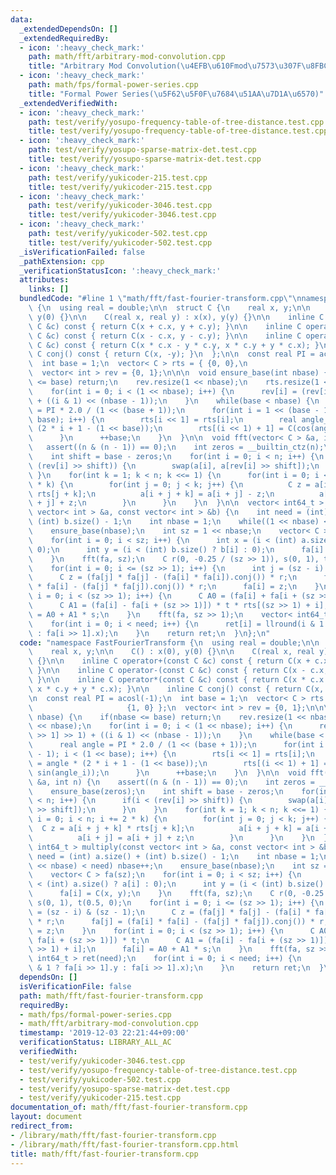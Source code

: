 ```yaml
---
data:
  _extendedDependsOn: []
  _extendedRequiredBy:
  - icon: ':heavy_check_mark:'
    path: math/fft/arbitrary-mod-convolution.cpp
    title: "Arbitrary Mod Convolution(\u4EFB\u610Fmod\u7573\u307F\u8FBC\u307F)"
  - icon: ':heavy_check_mark:'
    path: math/fps/formal-power-series.cpp
    title: "Formal Power Series(\u5F62\u5F0F\u7684\u51AA\u7D1A\u6570)"
  _extendedVerifiedWith:
  - icon: ':heavy_check_mark:'
    path: test/verify/yosupo-frequency-table-of-tree-distance.test.cpp
    title: test/verify/yosupo-frequency-table-of-tree-distance.test.cpp
  - icon: ':heavy_check_mark:'
    path: test/verify/yosupo-sparse-matrix-det.test.cpp
    title: test/verify/yosupo-sparse-matrix-det.test.cpp
  - icon: ':heavy_check_mark:'
    path: test/verify/yukicoder-215.test.cpp
    title: test/verify/yukicoder-215.test.cpp
  - icon: ':heavy_check_mark:'
    path: test/verify/yukicoder-3046.test.cpp
    title: test/verify/yukicoder-3046.test.cpp
  - icon: ':heavy_check_mark:'
    path: test/verify/yukicoder-502.test.cpp
    title: test/verify/yukicoder-502.test.cpp
  _isVerificationFailed: false
  _pathExtension: cpp
  _verificationStatusIcon: ':heavy_check_mark:'
  attributes:
    links: []
  bundledCode: "#line 1 \"math/fft/fast-fourier-transform.cpp\"\nnamespace FastFourierTransform\
    \ {\n  using real = double;\n\n  struct C {\n    real x, y;\n\n    C() : x(0),\
    \ y(0) {}\n\n    C(real x, real y) : x(x), y(y) {}\n\n    inline C operator+(const\
    \ C &c) const { return C(x + c.x, y + c.y); }\n\n    inline C operator-(const\
    \ C &c) const { return C(x - c.x, y - c.y); }\n\n    inline C operator*(const\
    \ C &c) const { return C(x * c.x - y * c.y, x * c.y + y * c.x); }\n\n    inline\
    \ C conj() const { return C(x, -y); }\n  };\n\n  const real PI = acosl(-1);\n\
    \  int base = 1;\n  vector< C > rts = { {0, 0},\n                     {1, 0} };\n\
    \  vector< int > rev = {0, 1};\n\n\n  void ensure_base(int nbase) {\n    if(nbase\
    \ <= base) return;\n    rev.resize(1 << nbase);\n    rts.resize(1 << nbase);\n\
    \    for(int i = 0; i < (1 << nbase); i++) {\n      rev[i] = (rev[i >> 1] >> 1)\
    \ + ((i & 1) << (nbase - 1));\n    }\n    while(base < nbase) {\n      real angle\
    \ = PI * 2.0 / (1 << (base + 1));\n      for(int i = 1 << (base - 1); i < (1 <<\
    \ base); i++) {\n        rts[i << 1] = rts[i];\n        real angle_i = angle *\
    \ (2 * i + 1 - (1 << base));\n        rts[(i << 1) + 1] = C(cos(angle_i), sin(angle_i));\n\
    \      }\n      ++base;\n    }\n  }\n\n  void fft(vector< C > &a, int n) {\n \
    \   assert((n & (n - 1)) == 0);\n    int zeros = __builtin_ctz(n);\n    ensure_base(zeros);\n\
    \    int shift = base - zeros;\n    for(int i = 0; i < n; i++) {\n      if(i <\
    \ (rev[i] >> shift)) {\n        swap(a[i], a[rev[i] >> shift]);\n      }\n   \
    \ }\n    for(int k = 1; k < n; k <<= 1) {\n      for(int i = 0; i < n; i += 2\
    \ * k) {\n        for(int j = 0; j < k; j++) {\n          C z = a[i + j + k] *\
    \ rts[j + k];\n          a[i + j + k] = a[i + j] - z;\n          a[i + j] = a[i\
    \ + j] + z;\n        }\n      }\n    }\n  }\n\n  vector< int64_t > multiply(const\
    \ vector< int > &a, const vector< int > &b) {\n    int need = (int) a.size() +\
    \ (int) b.size() - 1;\n    int nbase = 1;\n    while((1 << nbase) < need) nbase++;\n\
    \    ensure_base(nbase);\n    int sz = 1 << nbase;\n    vector< C > fa(sz);\n\
    \    for(int i = 0; i < sz; i++) {\n      int x = (i < (int) a.size() ? a[i] :\
    \ 0);\n      int y = (i < (int) b.size() ? b[i] : 0);\n      fa[i] = C(x, y);\n\
    \    }\n    fft(fa, sz);\n    C r(0, -0.25 / (sz >> 1)), s(0, 1), t(0.5, 0);\n\
    \    for(int i = 0; i <= (sz >> 1); i++) {\n      int j = (sz - i) & (sz - 1);\n\
    \      C z = (fa[j] * fa[j] - (fa[i] * fa[i]).conj()) * r;\n      fa[j] = (fa[i]\
    \ * fa[i] - (fa[j] * fa[j]).conj()) * r;\n      fa[i] = z;\n    }\n    for(int\
    \ i = 0; i < (sz >> 1); i++) {\n      C A0 = (fa[i] + fa[i + (sz >> 1)]) * t;\n\
    \      C A1 = (fa[i] - fa[i + (sz >> 1)]) * t * rts[(sz >> 1) + i];\n      fa[i]\
    \ = A0 + A1 * s;\n    }\n    fft(fa, sz >> 1);\n    vector< int64_t > ret(need);\n\
    \    for(int i = 0; i < need; i++) {\n      ret[i] = llround(i & 1 ? fa[i >> 1].y\
    \ : fa[i >> 1].x);\n    }\n    return ret;\n  }\n};\n"
  code: "namespace FastFourierTransform {\n  using real = double;\n\n  struct C {\n\
    \    real x, y;\n\n    C() : x(0), y(0) {}\n\n    C(real x, real y) : x(x), y(y)\
    \ {}\n\n    inline C operator+(const C &c) const { return C(x + c.x, y + c.y);\
    \ }\n\n    inline C operator-(const C &c) const { return C(x - c.x, y - c.y);\
    \ }\n\n    inline C operator*(const C &c) const { return C(x * c.x - y * c.y,\
    \ x * c.y + y * c.x); }\n\n    inline C conj() const { return C(x, -y); }\n  };\n\
    \n  const real PI = acosl(-1);\n  int base = 1;\n  vector< C > rts = { {0, 0},\n\
    \                     {1, 0} };\n  vector< int > rev = {0, 1};\n\n\n  void ensure_base(int\
    \ nbase) {\n    if(nbase <= base) return;\n    rev.resize(1 << nbase);\n    rts.resize(1\
    \ << nbase);\n    for(int i = 0; i < (1 << nbase); i++) {\n      rev[i] = (rev[i\
    \ >> 1] >> 1) + ((i & 1) << (nbase - 1));\n    }\n    while(base < nbase) {\n\
    \      real angle = PI * 2.0 / (1 << (base + 1));\n      for(int i = 1 << (base\
    \ - 1); i < (1 << base); i++) {\n        rts[i << 1] = rts[i];\n        real angle_i\
    \ = angle * (2 * i + 1 - (1 << base));\n        rts[(i << 1) + 1] = C(cos(angle_i),\
    \ sin(angle_i));\n      }\n      ++base;\n    }\n  }\n\n  void fft(vector< C >\
    \ &a, int n) {\n    assert((n & (n - 1)) == 0);\n    int zeros = __builtin_ctz(n);\n\
    \    ensure_base(zeros);\n    int shift = base - zeros;\n    for(int i = 0; i\
    \ < n; i++) {\n      if(i < (rev[i] >> shift)) {\n        swap(a[i], a[rev[i]\
    \ >> shift]);\n      }\n    }\n    for(int k = 1; k < n; k <<= 1) {\n      for(int\
    \ i = 0; i < n; i += 2 * k) {\n        for(int j = 0; j < k; j++) {\n        \
    \  C z = a[i + j + k] * rts[j + k];\n          a[i + j + k] = a[i + j] - z;\n\
    \          a[i + j] = a[i + j] + z;\n        }\n      }\n    }\n  }\n\n  vector<\
    \ int64_t > multiply(const vector< int > &a, const vector< int > &b) {\n    int\
    \ need = (int) a.size() + (int) b.size() - 1;\n    int nbase = 1;\n    while((1\
    \ << nbase) < need) nbase++;\n    ensure_base(nbase);\n    int sz = 1 << nbase;\n\
    \    vector< C > fa(sz);\n    for(int i = 0; i < sz; i++) {\n      int x = (i\
    \ < (int) a.size() ? a[i] : 0);\n      int y = (i < (int) b.size() ? b[i] : 0);\n\
    \      fa[i] = C(x, y);\n    }\n    fft(fa, sz);\n    C r(0, -0.25 / (sz >> 1)),\
    \ s(0, 1), t(0.5, 0);\n    for(int i = 0; i <= (sz >> 1); i++) {\n      int j\
    \ = (sz - i) & (sz - 1);\n      C z = (fa[j] * fa[j] - (fa[i] * fa[i]).conj())\
    \ * r;\n      fa[j] = (fa[i] * fa[i] - (fa[j] * fa[j]).conj()) * r;\n      fa[i]\
    \ = z;\n    }\n    for(int i = 0; i < (sz >> 1); i++) {\n      C A0 = (fa[i] +\
    \ fa[i + (sz >> 1)]) * t;\n      C A1 = (fa[i] - fa[i + (sz >> 1)]) * t * rts[(sz\
    \ >> 1) + i];\n      fa[i] = A0 + A1 * s;\n    }\n    fft(fa, sz >> 1);\n    vector<\
    \ int64_t > ret(need);\n    for(int i = 0; i < need; i++) {\n      ret[i] = llround(i\
    \ & 1 ? fa[i >> 1].y : fa[i >> 1].x);\n    }\n    return ret;\n  }\n};\n"
  dependsOn: []
  isVerificationFile: false
  path: math/fft/fast-fourier-transform.cpp
  requiredBy:
  - math/fps/formal-power-series.cpp
  - math/fft/arbitrary-mod-convolution.cpp
  timestamp: '2019-12-03 22:21:44+09:00'
  verificationStatus: LIBRARY_ALL_AC
  verifiedWith:
  - test/verify/yukicoder-3046.test.cpp
  - test/verify/yosupo-frequency-table-of-tree-distance.test.cpp
  - test/verify/yukicoder-502.test.cpp
  - test/verify/yosupo-sparse-matrix-det.test.cpp
  - test/verify/yukicoder-215.test.cpp
documentation_of: math/fft/fast-fourier-transform.cpp
layout: document
redirect_from:
- /library/math/fft/fast-fourier-transform.cpp
- /library/math/fft/fast-fourier-transform.cpp.html
title: math/fft/fast-fourier-transform.cpp
---
```

